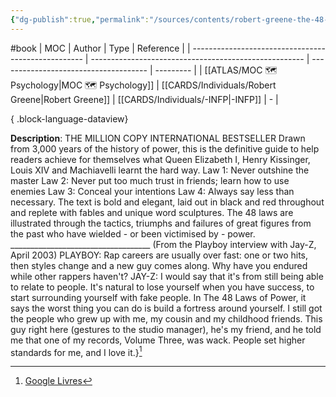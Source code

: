 ```yaml
---
{"dg-publish":true,"permalink":"/sources/contents/robert-greene-the-48-laws-of-power/","noteIcon":"1","created":"2023-04-28T09:02:39.653+02:00","updated":"2023-05-28T14:38:54.700+02:00"}
---
```


#book 
| MOC                                                 | Author                                                | Type                                  | Reference |
| --------------------------------------------------- | ----------------------------------------------------- | ------------------------------------- | --------- |
| [[ATLAS/MOC 🗺️ Psychology\|MOC 🗺️ Psychology]] | [[CARDS/Individuals/Robert Greene\|Robert Greene]] | [[CARDS/Individuals/-INFP\|-INFP]] | \-        |

{ .block-language-dataview}

**Description**: THE MILLION COPY INTERNATIONAL BESTSELLER Drawn from 3,000 years of the history of power, this is the definitive guide to help readers achieve for themselves what Queen Elizabeth I, Henry Kissinger, Louis XIV and Machiavelli learnt the hard way. Law 1: Never outshine the master Law 2: Never put too much trust in friends; learn how to use enemies Law 3: Conceal your intentions Law 4: Always say less than necessary. The text is bold and elegant, laid out in black and red throughout and replete with fables and unique word sculptures. The 48 laws are illustrated through the tactics, triumphs and failures of great figures from the past who have wielded - or been victimised by - power. ___________________________________ (From the Playboy interview with Jay-Z, April 2003) PLAYBOY: Rap careers are usually over fast: one or two hits, then styles change and a new guy comes along. Why have you endured while other rappers haven't? JAY-Z: I would say that it's from still being able to relate to people. It's natural to lose yourself when you have success, to start surrounding yourself with fake people. In The 48 Laws of Power, it says the worst thing you can do is build a fortress around yourself. I still got the people who grew up with me, my cousin and my childhood friends. This guy right here (gestures to the studio manager), he's my friend, and he told me that one of my records, Volume Three, was wack. People set higher standards for me, and I love it.}[^1]

[^1]: [Google Livres](https://books.google.fr/)